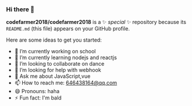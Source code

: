### Hi there 👋

**codefarmer2018/codefarmer2018** is a ✨ _special_ ✨ repository because its `README.md` (this file) appears on your GitHub profile.

Here are some ideas to get you started:

- 🔭 I’m currently working on school
- 🌱 I’m currently learning nodejs and reactjs
- 👯 I’m looking to collaborate on dance
- 🤔 I’m looking for help with webhook
- 💬 Ask me about JavaScript,vue
- 📫 How to reach me: 646438164@qq.com
- 😄 Pronouns: haha
- ⚡ Fun fact: I'm bald
